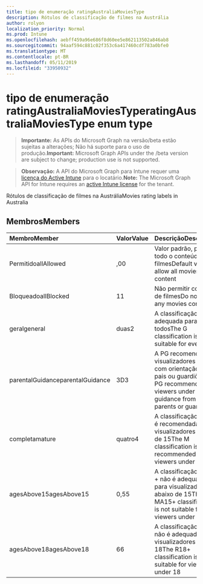 ```yaml
---
title: tipo de enumeração ratingAustraliaMoviesType
description: Rótulos de classificação de filmes na Austrália
author: rolyon
localization_priority: Normal
ms.prod: Intune
ms.openlocfilehash: aebff459a96e686f8d60ee5e862113502a846ab8
ms.sourcegitcommit: 94aaf594c881c02f353c6a417460cdf783a0bfe0
ms.translationtype: MT
ms.contentlocale: pt-BR
ms.lasthandoff: 05/11/2019
ms.locfileid: "33950932"
---
```

# <a name="ratingaustraliamoviestype-enum-type"></a><span data-ttu-id="b7e6e-103">tipo de enumeração ratingAustraliaMoviesType</span><span class="sxs-lookup"><span data-stu-id="b7e6e-103">ratingAustraliaMoviesType enum type</span></span>

> <span data-ttu-id="b7e6e-104">**Importante:** As APIs do Microsoft Graph na versão/beta estão sujeitas a alterações; Não há suporte para o uso de produção.</span><span class="sxs-lookup"><span data-stu-id="b7e6e-104">**Important:** Microsoft Graph APIs under the /beta version are subject to change; production use is not supported.</span></span>

> <span data-ttu-id="b7e6e-105">**Observação:** A API do Microsoft Graph para Intune requer uma [licença do Active Intune](https://go.microsoft.com/fwlink/?linkid=839381) para o locatário.</span><span class="sxs-lookup"><span data-stu-id="b7e6e-105">**Note:** The Microsoft Graph API for Intune requires an [active Intune license](https://go.microsoft.com/fwlink/?linkid=839381) for the tenant.</span></span>

<span data-ttu-id="b7e6e-106">Rótulos de classificação de filmes na Austrália</span><span class="sxs-lookup"><span data-stu-id="b7e6e-106">Movies rating labels in Australia</span></span>

## <a name="members"></a><span data-ttu-id="b7e6e-107">Membros</span><span class="sxs-lookup"><span data-stu-id="b7e6e-107">Members</span></span>
|<span data-ttu-id="b7e6e-108">Membro</span><span class="sxs-lookup"><span data-stu-id="b7e6e-108">Member</span></span>|<span data-ttu-id="b7e6e-109">Valor</span><span class="sxs-lookup"><span data-stu-id="b7e6e-109">Value</span></span>|<span data-ttu-id="b7e6e-110">Descrição</span><span class="sxs-lookup"><span data-stu-id="b7e6e-110">Description</span></span>|
|:---|:---|:---|
|<span data-ttu-id="b7e6e-111">Permitido</span><span class="sxs-lookup"><span data-stu-id="b7e6e-111">allAllowed</span></span>|<span data-ttu-id="b7e6e-112">,0</span><span class="sxs-lookup"><span data-stu-id="b7e6e-112">0</span></span>|<span data-ttu-id="b7e6e-113">Valor padrão, permitir todo o conteúdo de filmes</span><span class="sxs-lookup"><span data-stu-id="b7e6e-113">Default value, allow all movies content</span></span>|
|<span data-ttu-id="b7e6e-114">Bloqueado</span><span class="sxs-lookup"><span data-stu-id="b7e6e-114">allBlocked</span></span>|<span data-ttu-id="b7e6e-115">1</span><span class="sxs-lookup"><span data-stu-id="b7e6e-115">1</span></span>|<span data-ttu-id="b7e6e-116">Não permitir conteúdo de filmes</span><span class="sxs-lookup"><span data-stu-id="b7e6e-116">Do not allow any movies content</span></span>|
|<span data-ttu-id="b7e6e-117">geral</span><span class="sxs-lookup"><span data-stu-id="b7e6e-117">general</span></span>|<span data-ttu-id="b7e6e-118">duas</span><span class="sxs-lookup"><span data-stu-id="b7e6e-118">2</span></span>|<span data-ttu-id="b7e6e-119">A classificação G é adequada para todos</span><span class="sxs-lookup"><span data-stu-id="b7e6e-119">The G classification is suitable for everyone</span></span>|
|<span data-ttu-id="b7e6e-120">parentalGuidance</span><span class="sxs-lookup"><span data-stu-id="b7e6e-120">parentalGuidance</span></span>|<span data-ttu-id="b7e6e-121">3D</span><span class="sxs-lookup"><span data-stu-id="b7e6e-121">3</span></span>|<span data-ttu-id="b7e6e-122">A PG recomenda visualizadores em 15 com orientação de pais ou guardiões</span><span class="sxs-lookup"><span data-stu-id="b7e6e-122">The PG recommends viewers under 15 with guidance from parents or guardians</span></span>|
|<span data-ttu-id="b7e6e-123">completa</span><span class="sxs-lookup"><span data-stu-id="b7e6e-123">mature</span></span>|<span data-ttu-id="b7e6e-124">quatro</span><span class="sxs-lookup"><span data-stu-id="b7e6e-124">4</span></span>|<span data-ttu-id="b7e6e-125">A classificação M não é recomendada para visualizadores abaixo de 15</span><span class="sxs-lookup"><span data-stu-id="b7e6e-125">The M classification is not recommended for viewers under 15</span></span>|
|<span data-ttu-id="b7e6e-126">agesAbove15</span><span class="sxs-lookup"><span data-stu-id="b7e6e-126">agesAbove15</span></span>|<span data-ttu-id="b7e6e-127">0,5</span><span class="sxs-lookup"><span data-stu-id="b7e6e-127">5</span></span>|<span data-ttu-id="b7e6e-128">A classificação MA15 + não é adequada para visualizadores abaixo de 15</span><span class="sxs-lookup"><span data-stu-id="b7e6e-128">The MA15+ classification is not suitable for viewers under 15</span></span>|
|<span data-ttu-id="b7e6e-129">agesAbove18</span><span class="sxs-lookup"><span data-stu-id="b7e6e-129">agesAbove18</span></span>|<span data-ttu-id="b7e6e-130">6</span><span class="sxs-lookup"><span data-stu-id="b7e6e-130">6</span></span>|<span data-ttu-id="b7e6e-131">A classificação R18 + não é adequada para visualizadores em 18</span><span class="sxs-lookup"><span data-stu-id="b7e6e-131">The R18+ classification is not suitable for viewers under 18</span></span>|




